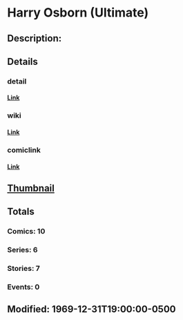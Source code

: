 # Harry Osborn (Ultimate)
## Description: 
## Details
### detail
#### [Link](http://marvel.com/characters/2736/harry_osborn?utm_campaign=apiRef&utm_source=225578a89fc76f3d20fbffda5d17a88d)
### wiki
#### [Link](http://marvel.com/universe/Harry%20Osborn%20(Ultimate)?utm_campaign=apiRef&utm_source=225578a89fc76f3d20fbffda5d17a88d)
### comiclink
#### [Link](http://marvel.com/comics/characters/1011218/harry_osborn_ultimate?utm_campaign=apiRef&utm_source=225578a89fc76f3d20fbffda5d17a88d)
## [Thumbnail](http://i.annihil.us/u/prod/marvel/i/mg/b/40/image_not_available.jpg)
## Totals
### Comics: 10
### Series: 6
### Stories: 7
### Events: 0
## Modified: 1969-12-31T19:00:00-0500